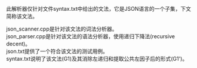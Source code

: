 此解析器仅针对文件syntax.txt中给出的文法，它是JSON语言的一个子集，下文简称该文法。

json_scanner.cpp是针对该文法的词法分析器。  
json_parser.cpp是针对该文法的语法分析器，使用递归下降法(recursive decent)。  
json.txt提供了一个符合该文法的测试用例。  
syntax.txt说明了该文法(G1)及其消除左递归和提取公共左因子后的形式(G1')。  
